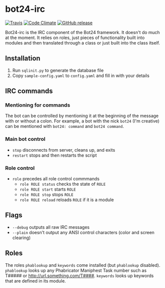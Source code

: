 # bot24-irc
[![Travis](https://img.shields.io/travis/jdloft/bot24-irc.svg)](https://travis-ci.org/jdloft/bot24-irc)
[![Code Climate](https://img.shields.io/codeclimate/github/jdloft/bot24-irc.svg)](https://codeclimate.com/github/jdloft/bot24-irc)
[![GitHub release](https://img.shields.io/github/release/jdloft/bot24-irc.svg)](https://github.com/jdloft/bot24-irc/releases)

Bot24-irc is the IRC component of the Bot24 framework.
It doesn't do much at the moment. It relies
on roles, just pieces of functionality built into modules
and then translated through a class or just built into the
class itself.


## Installation
1. Run `sqlinit.py` to generate the database file
2. Copy `sample-config.yaml` to `config.yaml` and fill in with your details

## IRC commands

### Mentioning for commands
The bot can be controlled by mentioning it at the beginning
of the message with or without a colon. For example, a
bot with the nick `bot24` (I'm creative) can be mentioned
with `bot24: command` and `bot24 command`.

### Main bot control
* `stop` disconnects from server, cleans up, and exits
* `restart` stops and then restarts the script

### Role control
* `role` precedes all role control commmands
  * `role ROLE status` checks the state of `ROLE`
  * `role ROLE start` starts `ROLE`
  * `role ROLE stop` stops `ROLE`
  * `role ROLE reload` reloads `ROLE` if it is a module

## Flags
* `--debug` outputs all raw IRC messages
* `--plain` doesn't output any ANSI control characters
(color and screen clearing)

## Roles
The roles `phablookup` and `keywords` come installed (but
`phablookup` disabled). `phablookup` looks up any
Phabricator Maniphest Task number such as T##### or
http://url.something.com/T####. `keywords` looks up keywords
that are defined in its module.
